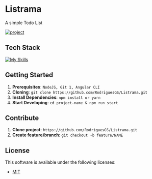 [PROJECT__BADGE]: https://img.shields.io/badge/📱Visit_this_project-000?style=for-the-badge&logo=project
[PROJECT__URL]: https://listrama.vercel.app

# Listrama

A simple Todo List

[![project][PROJECT__BADGE]][PROJECT__URL]

## Tech Stack

[![My Skills](https://skillicons.dev/icons?i=angular,ts)](https://skillicons.dev)

## Getting Started

1. **Prerequisites**: `NodeJS, Git 1, Angular CLI`
2. **Cloning**: `git clone https://github.com/RodriguesGS/Listrama.git`
3. **Install Dependencies**: `npm install or yarn`
4. **Start Developing**: `cd project-name & npm run start`

## Contribute

1. **Clone project**: `https://github.com/RodriguesGS/Listrama.git`
2. **Create feature/branch**: `git checkout -b feature/NAME`

## License

This software is available under the following licenses:

- [MIT](https://rem.mit-license.org)